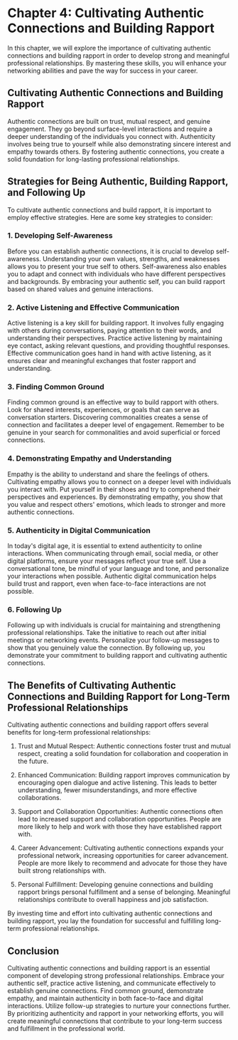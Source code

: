 # Chapter 4: Cultivating Authentic Connections and Building Rapport

In this chapter, we will explore the importance of cultivating authentic connections and building rapport in order to develop strong and meaningful professional relationships. By mastering these skills, you will enhance your networking abilities and pave the way for success in your career.

## Cultivating Authentic Connections and Building Rapport

Authentic connections are built on trust, mutual respect, and genuine engagement. They go beyond surface-level interactions and require a deeper understanding of the individuals you connect with. Authenticity involves being true to yourself while also demonstrating sincere interest and empathy towards others. By fostering authentic connections, you create a solid foundation for long-lasting professional relationships.

## Strategies for Being Authentic, Building Rapport, and Following Up

To cultivate authentic connections and build rapport, it is important to employ effective strategies. Here are some key strategies to consider:

### 1\. Developing Self-Awareness

Before you can establish authentic connections, it is crucial to develop self-awareness. Understanding your own values, strengths, and weaknesses allows you to present your true self to others. Self-awareness also enables you to adapt and connect with individuals who have different perspectives and backgrounds. By embracing your authentic self, you can build rapport based on shared values and genuine interactions.

### 2\. Active Listening and Effective Communication

Active listening is a key skill for building rapport. It involves fully engaging with others during conversations, paying attention to their words, and understanding their perspectives. Practice active listening by maintaining eye contact, asking relevant questions, and providing thoughtful responses. Effective communication goes hand in hand with active listening, as it ensures clear and meaningful exchanges that foster rapport and understanding.

### 3\. Finding Common Ground

Finding common ground is an effective way to build rapport with others. Look for shared interests, experiences, or goals that can serve as conversation starters. Discovering commonalities creates a sense of connection and facilitates a deeper level of engagement. Remember to be genuine in your search for commonalities and avoid superficial or forced connections.

### 4\. Demonstrating Empathy and Understanding

Empathy is the ability to understand and share the feelings of others. Cultivating empathy allows you to connect on a deeper level with individuals you interact with. Put yourself in their shoes and try to comprehend their perspectives and experiences. By demonstrating empathy, you show that you value and respect others' emotions, which leads to stronger and more authentic connections.

### 5\. Authenticity in Digital Communication

In today's digital age, it is essential to extend authenticity to online interactions. When communicating through email, social media, or other digital platforms, ensure your messages reflect your true self. Use a conversational tone, be mindful of your language and tone, and personalize your interactions when possible. Authentic digital communication helps build trust and rapport, even when face-to-face interactions are not possible.

### 6\. Following Up

Following up with individuals is crucial for maintaining and strengthening professional relationships. Take the initiative to reach out after initial meetings or networking events. Personalize your follow-up messages to show that you genuinely value the connection. By following up, you demonstrate your commitment to building rapport and cultivating authentic connections.

## The Benefits of Cultivating Authentic Connections and Building Rapport for Long-Term Professional Relationships

Cultivating authentic connections and building rapport offers several benefits for long-term professional relationships:

1. Trust and Mutual Respect: Authentic connections foster trust and mutual respect, creating a solid foundation for collaboration and cooperation in the future.
    
2. Enhanced Communication: Building rapport improves communication by encouraging open dialogue and active listening. This leads to better understanding, fewer misunderstandings, and more effective collaborations.
    
3. Support and Collaboration Opportunities: Authentic connections often lead to increased support and collaboration opportunities. People are more likely to help and work with those they have established rapport with.
    
4. Career Advancement: Cultivating authentic connections expands your professional network, increasing opportunities for career advancement. People are more likely to recommend and advocate for those they have built strong relationships with.
    
5. Personal Fulfillment: Developing genuine connections and building rapport brings personal fulfillment and a sense of belonging. Meaningful relationships contribute to overall happiness and job satisfaction.
    

By investing time and effort into cultivating authentic connections and building rapport, you lay the foundation for successful and fulfilling long-term professional relationships.

## Conclusion

Cultivating authentic connections and building rapport is an essential component of developing strong professional relationships. Embrace your authentic self, practice active listening, and communicate effectively to establish genuine connections. Find common ground, demonstrate empathy, and maintain authenticity in both face-to-face and digital interactions. Utilize follow-up strategies to nurture your connections further. By prioritizing authenticity and rapport in your networking efforts, you will create meaningful connections that contribute to your long-term success and fulfillment in the professional world.
